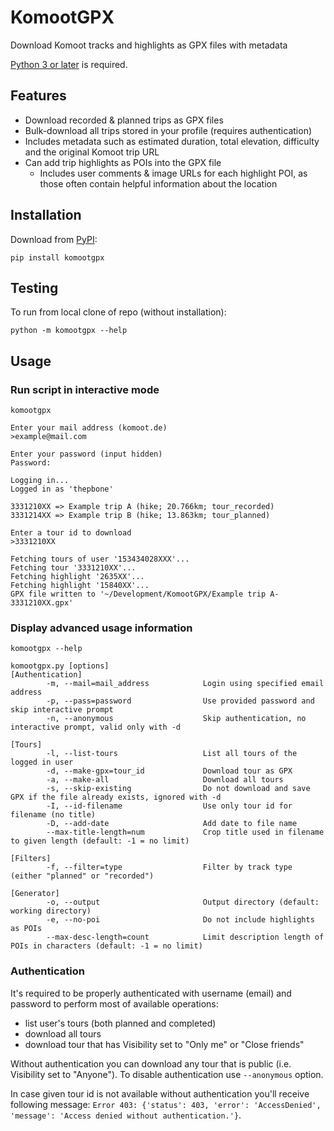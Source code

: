 # KomootGPX
Download Komoot tracks and highlights as GPX files with metadata

[Python 3 or later](https://www.python.org/downloads/) is required.

## Features
* Download recorded & planned trips as GPX files
* Bulk-download all trips stored in your profile (requires authentication)
* Includes metadata such as estimated duration, total elevation, difficulty and the original Komoot trip URL
* Can add trip highlights as POIs into the GPX file
  * Includes user comments & image URLs for each highlight POI, as those often contain helpful information about the location


## Installation
Download from [PyPI](https://pypi.org/project/komootgpx/):
```
pip install komootgpx
```

## Testing
To run from local clone of repo (without installation):
```
python -m komootgpx --help
```

## Usage

### Run script in interactive mode
```
komootgpx
```
```
Enter your mail address (komoot.de)
>example@mail.com

Enter your password (input hidden)
Password:

Logging in...
Logged in as 'thepbone'

3331210XX => Example trip A (hike; 20.766km; tour_recorded)
3331214XX => Example trip B (hike; 13.863km; tour_planned)

Enter a tour id to download
>3331210XX

Fetching tours of user '153434028XXX'...
Fetching tour '3331210XX'...
Fetching highlight '2635XX'...
Fetching highlight '15840XX'...
GPX file written to '~/Development/KomootGPX/Example trip A-3331210XX.gpx'
```

### Display advanced usage information
```
komootgpx --help
```
```
komootgpx.py [options]
[Authentication]
        -m, --mail=mail_address            Login using specified email address
        -p, --pass=password                Use provided password and skip interactive prompt
        -n, --anonymous                    Skip authentication, no interactive prompt, valid only with -d

[Tours]
        -l, --list-tours                   List all tours of the logged in user
        -d, --make-gpx=tour_id             Download tour as GPX
        -a, --make-all                     Download all tours
        -s, --skip-existing                Do not download and save GPX if the file already exists, ignored with -d
        -I, --id-filename                  Use only tour id for filename (no title)
        -D, --add-date                     Add date to file name
        --max-title-length=num             Crop title used in filename to given length (default: -1 = no limit)

[Filters]
        -f, --filter=type                  Filter by track type (either "planned" or "recorded")

[Generator]
        -o, --output                       Output directory (default: working directory)
        -e, --no-poi                       Do not include highlights as POIs
        --max-desc-length=count            Limit description length of POIs in characters (default: -1 = no limit)
```

### Authentication
It's required to be properly authenticated with username (email) and password to perform most of available operations:
 * list user's tours (both planned and completed)
 * download all tours
 * download tour that has Visibility set to "Only me" or "Close friends"

Without authentication you can download any tour that is public (i.e. Visibility set to "Anyone"). To disable authentication use `--anonymous` option.

In case given tour id is not available without authentication you'll receive following message: `Error 403: {'status': 403, 'error': 'AccessDenied', 'message': 'Access denied without authentication.'}`.

